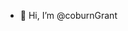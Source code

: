 - 👋 Hi, I’m @coburnGrant

<!---
coburnGrant/coburnGrant is a ✨ special ✨ repository because its `README.md` (this file) appears on your GitHub profile.
You can click the Preview link to take a look at your changes.
--->
